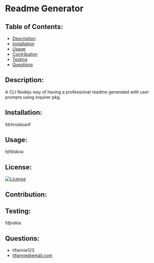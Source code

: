 # Readme Generator
  ## Table of Contents:
  - [Description](#description)
  - [Installation](#installation)
  - [Usage](#usage)
  - [Contribution](#contribution)
  - [Testing](#testing)
  - [Questions](#questions)

  ## Description:
  A CLI Nodejs way of having a professional readme generated with user prompts using inquirer pkg.
  ## Installation:
  fdrhnsikoanf
  ## Usage:
  hjfdiskoa
  ## License:
  [![License](https://img.shields.io/badge/License-EPL_1.0-red.svg)](https://opensource.org/licenses/EPL-1.0)
  ## Contribution:
  
  ## Testing:
  fdjnskla
  ## Questions:
  - tifannie123
  - tifannie@email.com
